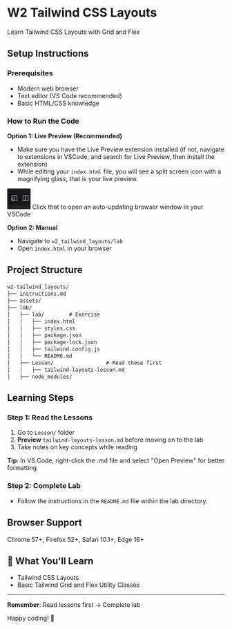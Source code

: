 # W2 Tailwind CSS Layouts

Learn Tailwind CSS Layouts with Grid and Flex

## Setup Instructions

### Prerequisites
- Modern web browser
- Text editor (VS Code recommended)
- Basic HTML/CSS knowledge

### How to Run the Code
**Option 1: Live Preview (Recommended)**
- Make sure you have the Live Preview extension installed (if not, navigate to extensions in VSCode, and search for Live Preview, then install the extension)
- While editing your `index.html` file, you will see a split screen icon with a magnifying glass, that is your live preview.
 <img src='./assets/live-preview.png'>  
 Click that to open an auto-updating browser window in your VSCode

**Option 2: Manual**
- Navigate to `w2_tailwind_layouts/lab`
- Open `index.html` in your browser

## Project Structure

```
w2-tailwind_layouts/
├── instructions.md
├── assets/
├── lab/
│   ├── lab/        # Exercise
│   │   ├── index.html
│   │   ├── styles.css
│   │   ├── package.json
│   │   ├── package-lock.json
│   │   ├── tailwind.config.js
│   │   └── README.md
│   ├── Lesson/                 # Read these first
│   │   ├── tailwind-layouts-lesson.md
│   ├── node_modules/

```

## Learning Steps

### Step 1: Read the Lessons

1. Go to `Lesson/` folder
2. **Preview** `tailwind-layouts-lesson.md` before moving on to the lab
3. Take notes on key concepts while reading

**Tip**: In VS Code, right-click the .md file and select "Open Preview" for better formatting

### Step 2: Complete Lab

- Follow the instructions in the `README.md` file within the lab directory.

## Browser Support
Chrome 57+, Firefox 52+, Safari 10.1+, Edge 16+

## 🎯 What You'll Learn
- Tailwind CSS Layouts
- Basic Tailwind Grid and Flex Utility Classes

---

**Remember**: Read lessons first → Complete lab

Happy coding! 🎉